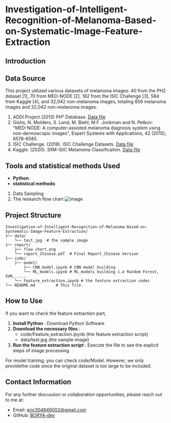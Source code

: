 # Investigation-of-Intelligent-Recognition-of-Melanoma-Based-on-Systematic-Image-Feature-Extraction

## Introduction 
## Data Source 
This project utilized various datasets of melanoma images: 40 from the PH2 dataset [1], 70 from MED-NODE [2], 162 from the ISIC Challenge [3], 584 from Kaggle [4], and 32,042 non-melanoma images, totaling 856 melanoma images and 32,042 non-melanoma images. 

1. ADDI Project.(2013) PH² Database. [Data file](https://www.fc.up.pt/addi/ph2%20database.html)
2. Giotis, N. Molders, S. Land, M. Biehl, M.F. Jonkman and N. Petkov: "MED-NODE: A computer-assisted melanoma diagnosis system using non-dermoscopic images", Expert Systems with Applications, 42 (2015), 6578-6585.
3. ISIC Challenge. (2018). ISIC Challenge Datasets. [Data file](https://challenge.isic-archive.com/data/#2018)
4. Kaggle. (2020). SIIM-ISIC Melanoma Classification. [Data file](https://www.kaggle.com/competitions/siim-isic-melanoma-classification/data)

## Tools and statistical methods Used
- **Python**:
- **statistical methods**:
1. Data Sampling 
2. The research flow chart 
![image](https://github.com/BORYA-dev/Investigation-of-Intelligent-Recognition-of-Melanoma-Based-on-Systematic-Image-Feature-Extraction/blob/main/report/flow%20chart.png)

## Project Structure
```plaintext
Investigation-of-Intelligent-Recognition-of-Melanoma-Based-on-Systematic-Image-Feature-Extraction/
├── data/
    └── test.jpg  # the sample image
├── report/
    ├── flow chart.png  
    └── report_Chinese.pdf  # Final Report_Chinese Version    
├── code/ 
    ├── model/ 
        ├── CNN_model.ipynb # CNN model building
        └── ML_models.ipynb # ML_models building i.e Random Forest, SVM,..... 
    └── Feature_extraction.ipynb # the feature extraction codes
└── README.md         # This file.
```
## How to Use
If you want to check the feature extraction part, 

1. **Install Python** : Download Python Software 
2. **Download the necessary files** : 
    - code/Feature_extraction.ipynb (the feature extraction script)
    - data/test.jpg (the sample image)
3. **Run the feature extraction script** : Execute the file to see the explicit steps of image processing. 

For model training, you can check code/Model. However, we only providethe code since the original dataset is too large to be included. 


## Contact Information
For any further discussion or collaboration opportunities, please reach out to me at:
- Email: [eric304849002@gmail.com](mailto:eric304849002@gmail.com)
- GitHub: [BORYA-dev](https://github.com/BORYA-dev)
